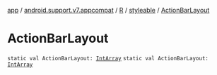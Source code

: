 [app](../../../index.md) / [android.support.v7.appcompat](../../index.md) / [R](../index.md) / [styleable](index.md) / [ActionBarLayout](.)

# ActionBarLayout

`static val ActionBarLayout: `[`IntArray`](https://kotlinlang.org/api/latest/jvm/stdlib/kotlin/-int-array/index.html)
`static val ActionBarLayout: `[`IntArray`](https://kotlinlang.org/api/latest/jvm/stdlib/kotlin/-int-array/index.html)